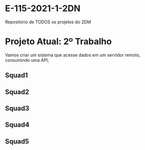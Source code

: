 # E-115-2021-1-2DN
Repositório de TODOS os projetos do 2DM

# Projeto Atual: 2º Trabalho
Vamos criar um sistema que acesse dados em um servidor remoto, consumindo uma API;

## Squad1
## Squad2
## Squad3
## Squad4
## Squad5
